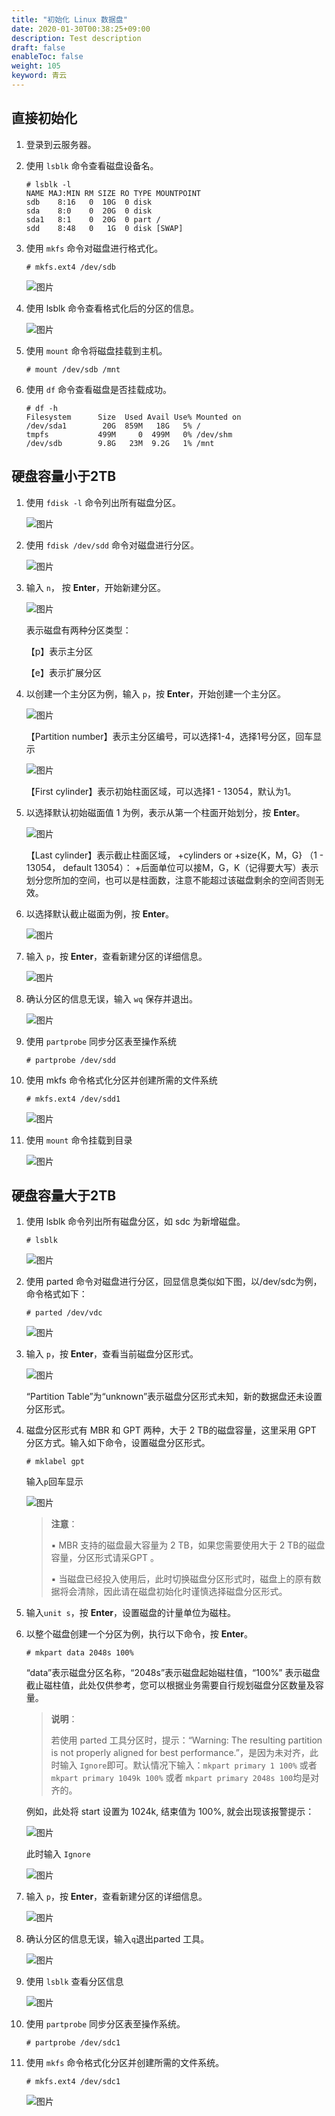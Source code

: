 ```yaml
---
title: "初始化 Linux 数据盘"
date: 2020-01-30T00:38:25+09:00
description: Test description
draft: false
enableToc: false
weight: 105
keyword: 青云
---
```


## 直接初始化

1. 登录到云服务器。

2. 使用 `lsblk` 命令查看磁盘设备名。

   ```
   # lsblk -l
   NAME MAJ:MIN RM SIZE RO TYPE MOUNTPOINT
   sdb    8:16   0  10G  0 disk 
   sda    8:0    0  20G  0 disk 
   sda1   8:1    0  20G  0 part /
   sdd    8:48   0   1G  0 disk [SWAP]
   ```

3. 使用 `mkfs` 命令对磁盘进行格式化。

   ```
   # mkfs.ext4 /dev/sdb
   ```

   ![图片](/storage/disk/quickstart/_images/image-1568774979615.png)

4. 使用 lsblk 命令查看格式化后的分区的信息。

   ![图片](/storage/disk/quickstart/_images/image-1568774983933.png)

5. 使用 `mount` 命令将磁盘挂载到主机。

   ```
   # mount /dev/sdb /mnt
   ```

6. 使用 `df` 命令查看磁盘是否挂载成功。

   ```
   # df -h
   Filesystem      Size  Used Avail Use% Mounted on
   /dev/sda1        20G  859M   18G   5% /
   tmpfs           499M     0  499M   0% /dev/shm
   /dev/sdb        9.8G   23M  9.2G   1% /mnt
   ```

## 硬盘容量小于2TB

1. 使用 `fdisk -l` 命令列出所有磁盘分区。

   ![图片](/storage/disk/quickstart/_images/image-1568775005129.png)

2. 使用 `fdisk /dev/sdd` 命令对磁盘进行分区。

   ![图片](/storage/disk/quickstart/_images/image-1568775009154.png)

3. 输入 `n`， 按 **Enter**，开始新建分区。

   ![图片](/storage/disk/quickstart/_images/image-1568775012633.png)

   表示磁盘有两种分区类型：

   【p】表示主分区

   【e】表示扩展分区

4. 以创建一个主分区为例，输入 `p`，按 **Enter**，开始创建一个主分区。

   ![图片](/storage/disk/quickstart/_images/image-1568775017438.png)

   【Partition number】表示主分区编号，可以选择1-4，选择1号分区，回车显示

   ![图片](/storage/disk/quickstart/_images/image-1568775021385.png)

   【First cylinder】表示初始柱面区域，可以选择1 - 13054，默认为1。

5. 以选择默认初始磁面值 1 为例，表示从第一个柱面开始划分，按 **Enter**。

   ![图片](/storage/disk/quickstart/_images/image-1568775025430.png)

   【Last cylinder】表示截止柱面区域， +cylinders or +size{K，M，G} （1 - 13054， default 13054）： +后面单位可以接M，G，K（记得要大写）表示划分您所加的空间，也可以是柱面数，注意不能超过该磁盘剩余的空间否则无效。

6. 以选择默认截止磁面为例，按 **Enter**。

   ![图片](/storage/disk/quickstart/_images/image-1568775030738.png)

7. 输入 `p`，按 **Enter**，查看新建分区的详细信息。

   ![图片](/storage/disk/quickstart/_images/image-1568775036420.png)

8. 确认分区的信息无误，输入 `wq` 保存并退出。

   ![图片](/storage/disk/quickstart/_images/image-1568775040323.png)

9. 使用 `partprobe` 同步分区表至操作系统

   ```
   # partprobe /dev/sdd
   ```

10. 使用 mkfs 命令格式化分区并创建所需的文件系统

    ```
    # mkfs.ext4 /dev/sdd1
    ```

    ![图片](/storage/disk/quickstart/_images/image-1568775044404.png)

11. 使用 `mount` 命令挂载到目录

    ![图片](/storage/disk/quickstart/_images/image-1568775049276.png)

## 硬盘容量大于2TB

1. 使用 lsblk 命令列出所有磁盘分区，如 sdc 为新增磁盘。

   ```
   # lsblk
   ```

   ![图片](/storage/disk/quickstart/_images/image-1568775054733.png)

2. 使用 parted 命令对磁盘进行分区，回显信息类似如下图，以/dev/sdc为例，命令格式如下：

   ```
   # parted /dev/vdc
   ```

   ![图片](/storage/disk/quickstart/_images/image-1568775061556.png)

3. 输入 `p`，按 **Enter**，查看当前磁盘分区形式。

   ![图片](/storage/disk/quickstart/_images/Irm6z9nYCsEbWSda.png)

   “Partition Table”为“unknown”表示磁盘分区形式未知，新的数据盘还未设置分区形式。

4. 磁盘分区形式有 MBR 和 GPT 两种，大于 2 TB的磁盘容量，这里采用 GPT 分区方式。输入如下命令，设置磁盘分区形式。

   ```
   # mklabel gpt
   ```


   输入`p`回车显示

   ![图片](/storage/disk/quickstart/_images/image-1568775068945.png)

   >  **注意**：
   >
   >  ▪︎ MBR 支持的磁盘最大容量为 2 TB，如果您需要使用大于 2 TB的磁盘容量，分区形式请采GPT 。
   >
   >  ▪︎ 当磁盘已经投入使用后，此时切换磁盘分区形式时，磁盘上的原有数据将会清除，因此请在磁盘初始化时谨慎选择磁盘分区形式。

5. 输入`unit s`，按 **Enter**，设置磁盘的计量单位为磁柱。

6. 以整个磁盘创建一个分区为例，执行以下命令，按 **Enter**。

   ```
   # mkpart data 2048s 100%
   ```

   “data”表示磁盘分区名称，“2048s”表示磁盘起始磁柱值，“100%” 表示磁盘截止磁柱值，此处仅供参考，您可以根据业务需要自行规划磁盘分区数量及容量。

   > **说明**：
   >
   > 若使用 parted 工具分区时，提示：“Warning: The resulting partition is not properly aligned for best performance.”，是因为未对齐，此时输入 `Ignore`即可。默认情况下输入：`mkpart primary 1 100%` 或者 `mkpart primary 1049k 100%` 或者 `mkpart primary 2048s 100`均是对齐的。

   例如，此处将 start 设置为 1024k, 结束值为 100%, 就会出现该报警提示：

   ![图片](/storage/disk/quickstart/_images/image-1568775097514.png)

   此时输入 `Ignore`

   ![图片](/storage/disk/quickstart/_images/image-1568775100805.png)

7. 输入 `p`，按 **Enter**，查看新建分区的详细信息。

   ![图片](/storage/disk/quickstart/_images/image-1568775076476.png)

8. 确认分区的信息无误，输入`q`退出parted 工具。

   ![图片](/storage/disk/quickstart/_images/image-1568775080498.png)

9. 使用 `lsblk` 查看分区信息

   ![图片](/storage/disk/quickstart/_images/image-1568775084337.png)

10. 使用 `partprobe` 同步分区表至操作系统。

    ```
    # partprobe /dev/sdc1
    ```

11. 使用 `mkfs` 命令格式化分区并创建所需的文件系统。

    ```
    # mkfs.ext4 /dev/sdc1
    ```

    ![图片](/storage/disk/quickstart/_images/image-1568775088216.png)

